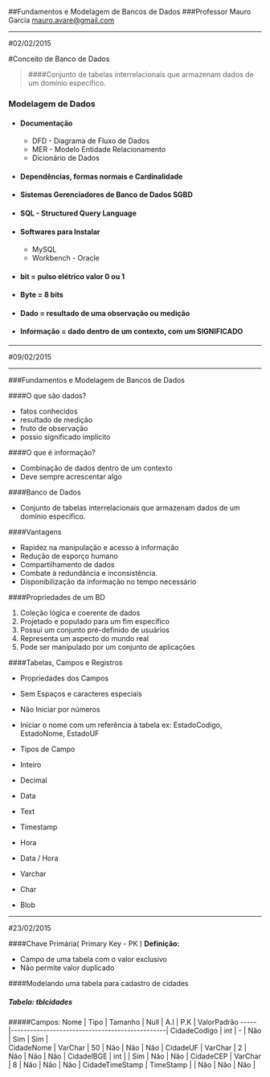 ##Fundamentos e Modelagem de Bancos de Dados
###Professor Mauro Garcia mauro.avare@gmail.com

------------------------------------------------
#02/02/2015


#Conceito de Banco de Dados
> ####Conjunto de tabelas interrelacionais que armazenam dados de um domínio específico.


### Modelagem de Dados

- #### Documentação
  - DFD - Diagrama de Fluxo de Dados
  - MER - Modelo Entidade Relacionamento
  - Dicionário de Dados


- #### Dependências, formas normais e Cardinalidade

- #### Sistemas Gerenciadores de Banco de Dados SGBD

- #### SQL - Structured Query Language

- #### Softwares para Instalar
  - MySQL
  - Workbench - Oracle



- #### bit = pulso elétrico valor 0 ou 1

- #### Byte = 8 bits

- #### Dado = resultado de uma observação ou medição

- #### Informação = dado dentro de um contexto, com um SIGNIFICADO



------------------------------------------------
#09/02/2015

------------------------------------------------
###Fundamentos e Modelagem de Bancos de Dados

####O que são dados?
 - fatos conhecidos
 - resultado de medição
 - fruto de observação
 - possio significado implícito


####O que é informação?
 - Combinação de dados dentro de um contexto
 - Deve sempre acrescentar algo
	

####Banco de Dados
 - Conjunto de tabelas interrelacionais que armazenam dados de um domínio específico.


####Vantagens
 - Rapidez na manipulação e acesso à informação
 - Redução de esporço humano
 - Compartilhamento de dados
 - Combate à redundância e inconsistência.
 - Disponibilização da informação no tempo necessário


####Propriedades de um BD
 1. Coleção lógica e coerente de dados
 2. Projetado e populado para um fim específico
 3. Possui um conjunto pré-definido de usuários
 4. Representa um aspecto do mundo real
 5. Pode ser manipulado por um conjunto de aplicações



####Tabelas, Campos e Registros
 - Propriedades dos Campos
  - Sem Espaços e caracteres especiais
  - Não Iniciar por números
  - Iniciar o nome com um referência à tabela ex: EstadoCodigo, EstadoNome, EstadoUF

 - Tipos de Campo
  - Inteiro
  - Decimal
  - Data
  - Text
  - Timestamp
  - Hora
  - Data / Hora
  - Varchar
  - Char
  - Blob



------------------------------------------------
#23/02/2015

####Chave Primária( Primary Key - PK )
**Definição:**
 - Campo de uma tabela com o valor exclusivo 
 - Não permite valor duplicado


####Modelando uma tabela para cadastro de cidades

##### Tabela: tblcidades

#####Campos:
Nome | Tipo | Tamanho | Null | A.I | P.K | ValorPadrão
-----|------------------------------------------------|
CidadeCodigo | int | - | Não | Sim | Sim |   
CidadeNome | VarChar | 50 | Não | Não | Não | 
CidadeUF | VarChar | 2 | Não | Não | Não | 
CidadeIBGE | int | | Sim | Não | Não | 
CidadeCEP | VarChar | 8 | Não | Não | Não | 
CidadeTimeStamp | TimeStamp | | Não | Não | Não | 
